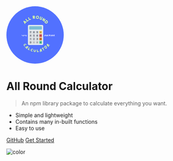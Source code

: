 <img src="_media/icon.svg" height="150px" style="border-radius: 50%">

# **All Round Calculator**

> An npm library package to calculate everything you want.


- Simple and lightweight
- Contains many in-built functions
- Easy to use

[GitHub](https://github.com/Susmita-Dey/all-round-calculator/)
[Get Started](#what-is-an-all-round-calculator)

<!-- background image -->

<!-- ![](_media/bg.png) -->

<!-- background color -->

![color](#37E2D5)
